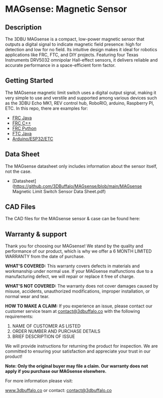 # MAGsense: Magnetic Sensor

## Description
The 3DBU MAGsense is a compact, low-power magnetic sensor that outputs a digital signal to indicate magnetic field presence: high for detection and low for no field. Its intuitive design makes it ideal for robotics applications like FRC, FTC, and DIY projects. Featuring four Texas Instruments DRV5032 omnipolar Hall-effect sensors, it delivers reliable and accurate performance in a space-efficient form factor.

## Getting Started
The MAGsense magnetic limit switch uses a digital output signal, making it very simple to use and verstile and supported among various devices such as the 3DBU Echo MK1, REV control hub, RoboRIO, arduino, Raspberry PI, ETC. In this repo, there are examples for:
* [FRC Java](https://github.com/3DBuffalo/MAGsense/blob/main/examples/FRC.java)
* [FRC C++](https://github.com/3DBuffalo/MAGsense/blob/main/examples/FRC.cpp)
* [FRC Python](https://github.com/3DBuffalo/MAGsense/blob/main/examples/FRC.py)
* [FTC Java](https://github.com/3DBuffalo/MAGsense/blob/main/examples/FTC.java)
* [Arduino/ESP32/ETC](https://github.com/3DBuffalo/MAGsense/blob/main/examples/Arduino.ino)

## Data Sheet
The MAGsense datasheet only includes information about the sensor itself, not the case. 
* [Datasheet](https://github.com/3DBuffalo/MAGsense/blob/main/MAGsense Magnetic Limit Switch Sensor Data Sheet.pdf)

## CAD Files
The CAD files for the MAGsense sensor & case can be found here:

## Warranty & support
Thank you for choosing our MAGsense! We stand by the quality and performance of our product, which is why we offer a 6 MONTH LIMITED WARRANTY from the date of purchase.
 

**WHAT'S COVERED:**
This warranty covers defects in materials and workmanship under normal use. If your MAGsense malfunctions due to a manufacturing defect, we will repair or replace it free of charge.


**WHAT'S NOT COVERED:**
The warranty does not cover damages caused by misuse, accidents, unauthorized modifications, improper installation, or normal wear and tear.


**HOW TO MAKE A CLAIM:**
If you experience an issue, please contact our customer service team at contact@3dbuffalo.co with the following requirements:
 

1. NAME OF CUSTOMER AS LISTED
2. ORDER NUMBER AND PURCHASE DETAILS
3. BRIEF DESCRIPTION OF ISSUE

 
We will provide instructions for returning the product for inspection. We are committed to ensuring your satisfaction and appreciate your trust in our product!


**Note: Only the original buyer may file a claim. Our warranty does not apply if you purchase our MAGsense elsewhere.**


For more information please visit:

www.3dbuffalo.co or contact: contact@3dbuffalo.co
